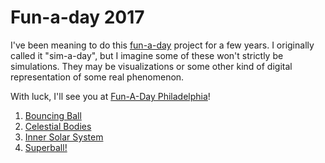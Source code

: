 Fun-a-day 2017
==============

I've been meaning to do this [fun-a-day](http://www.artclash.com/) project for
a few years. I originally called it "sim-a-day", but I imagine some of these
won't strictly be simulations. They may be visualizations or some other kind of
digital representation of some real phenomenon.

With luck, I'll see you at [Fun-A-Day Philadelphia](https://www.facebook.com/FunaDay/)!

01. [Bouncing Ball](01-bouncing-ball/)
02. [Celestial Bodies](02-celestial-bodies/)
03. [Inner Solar System](03-inner-solar-system/)
04. [Superball!](04-superball/)
